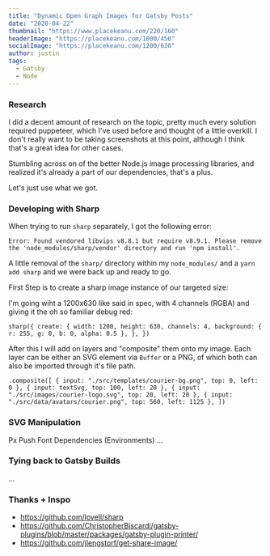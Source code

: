 ```yaml
---
title: "Dynamic Open Graph Images for Gatsby Posts"
date: "2020-04-22"
thumbnail: "https://www.placekeanu.com/220/160"
headerImage: "https://placekeanu.com/1000/450"
socialImage: "https://placekeanu.com/1200/630"
author: justin
tags:
  - Gatsby
  - Node
---
```


### Research

I did a decent amount of research on the topic, pretty much every solution required puppeteer, which I've used before and thought of a little overkill. I don't really want to be taking screenshots at this point, although I think that's a great idea for other cases.

Stumbling across on of the better Node.js image processing libraries, and realized it's already a part of our dependencies, that's a plus.

Let's just use what we got.

### Developing with Sharp

When trying to run `sharp` separately, I got the following error:

```
Error: Found vendored libvips v8.8.1 but require v8.9.1. Please remove the 'node_modules/sharp/vendor' directory and run 'npm install'.
```

A little removal of the `sharp/` directory within my `node_modules/` and a `yarn add sharp` and we were back up and ready to go.

First Step is to create a sharp image instance of our targeted size:

I'm going wiht a 1200x630 like said in spec, with 4 channels (RGBA) and giving it the oh so familiar debug red:

`sharp({
  create: {
    width: 1200,
    height: 630,
    channels: 4,
    background: { r: 255, g: 0, b: 0, alpha: 0.5 },
  },
})`

After this I will add on layers and "composite" them onto my image.
Each layer can be either an SVG element via `Buffer` or a PNG, of which both can also be imported through it's file path.

`.composite([
  { input: "./src/templates/courier-bg.png", top: 0, left: 0 },
  { input: textSvg, top: 100, left: 20 },
  { input: "./src/images/courier-logo.svg", top: 20, left: 20 },
  { input: "./src/data/avatars/courier.png", top: 560, left: 1125 },
])`

### SVG Manipulation

Px Push
Font Dependencies (Environments)
...

### Tying back to Gatsby Builds

...

### Thanks + Inspo

- https://github.com/lovell/sharp
- https://github.com/ChristopherBiscardi/gatsby-plugins/blob/master/packages/gatsby-plugin-printer/
- https://github.com/jlengstorf/get-share-image/
